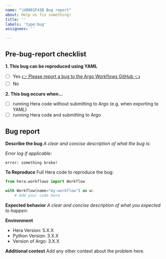 ```yaml
---
name: "\U0001F41B Bug report"
about: Help us fix something!
title: ''
labels: 'type:bug'
assignees: ''

---
```


<h2>Pre-bug-report checklist</h2>

**1. This bug can be reproduced using YAML**
- [ ] Yes [👉 Please report a bug to the Argo Workflows GitHub 👈](https://github.com/argoproj/argo-workflows/issues/new/choose)
- [ ] No

**2. This bug occurs when...**
- [ ] running Hera code without submitting to Argo (e.g. when exporting to YAML)
- [ ] running Hera code and submitting to Argo

<h2>Bug report</h2>

**Describe the bug**
_A clear and concise description of what the bug is:_

_Error log if applicable_:
```
error: something broke!
```

**To Reproduce**
Full Hera code to reproduce the bug:
```py
from hera.workflows import Workflow

with Workflow(name="my-workflow") as w:
    # Add your code here
```

**Expected behavior**
_A clear and concise description of what you expected to happen:_


**Environment**
- Hera Version: 5.X.X
- Python Version: 3.X.X
- Version of Argo: 3.X.X

**Additional context**
Add any other context about the problem here.
